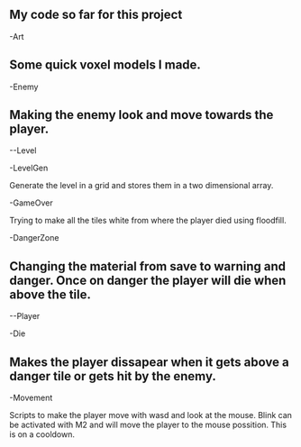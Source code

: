 My code so far for this project
-----------------------------------

-Art

Some quick voxel models I made.
----------------------------------

-Enemy

Making the enemy look and move towards the player.
---------------------------------
--Level

-LevelGen

Generate the level in a grid and stores them in a two dimensional array.

-GameOver

Trying to make all the tiles white from where the player died using floodfill.

-DangerZone

Changing the material from save to warning and danger.
Once on danger the player will die when above the tile.
----------------------------------
--Player

-Die

Makes the player dissapear when it gets above a danger tile or gets hit by the enemy.
----------------------------------
-Movement

Scripts to make the player move with wasd and look at the mouse.
Blink can be activated with M2 and will move the player to the mouse possition.
This is on a cooldown.
